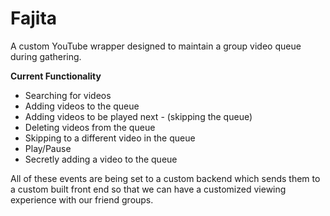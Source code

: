 # Fajita
A custom YouTube wrapper designed to maintain a group video queue during gathering.

**Current Functionality**
- Searching for videos
- Adding videos to the queue
- Adding videos to be played next - (skipping the queue)
- Deleting videos from the queue
- Skipping to a different video in the queue
- Play/Pause
- Secretly adding a video to the queue

All of these events are being set to a custom backend which sends them to a custom built front end so that we can have a customized viewing experience with our friend groups.
